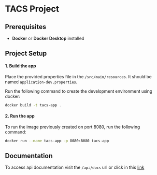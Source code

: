 # TACS Project

## Prerequisites

- **Docker** or **Docker Desktop** installed

## Project Setup

#### 1. Build the app

Place the provided properties file in the `/src/main/resources`. It should be named `application-dev.properties`.

Run the following command to create the development environment using docker:

```bash
docker build -t tacs-app .
```

#### 2. Run the app

To run the image previously created on port 8080, run the following command:

```bash
docker run --name tacs-app -p 8080:8080 tacs-app
```

## Documentation

To access api documentation visit the `/api/docs` url or click in this [link](http://localhost:8080/api/docs)

